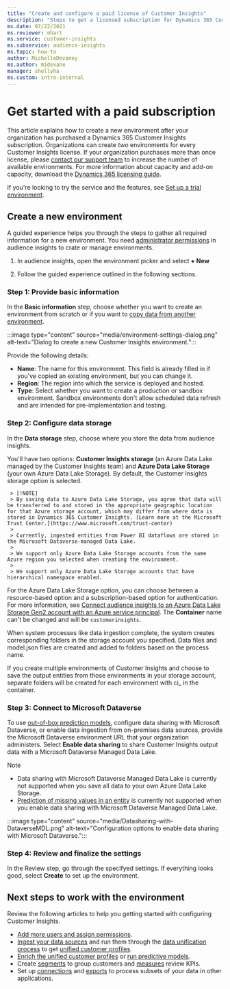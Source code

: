 ```yaml
---
title: "Create and configure a paid license of Customer Insights"
description: "Steps to get a licensed subscription for Dynamics 365 Customer Insights and configure it."
ms.date: 07/22/2021
ms.reviewer: mhart
ms.service: customer-insights
ms.subservice: audience-insights
ms.topic: how-to
author: MichelleDevaney
ms.author: midevane
manager: shellyha
ms.custom: intro-internal
---
```


# Get started with a paid subscription

This article explains how to create a new environment after your organization has purchased a Dynamics 365 Customer Insights subscription. 
Organizations can create *two* environments for every Customer Insights license. If your organization purchases more than once license, please [contact our support team](https://go.microsoft.com/fwlink/?linkid=2079641) to increase the number of available environments. For more information about capacity and add-on capacity, download the [Dynamics 365 licensing guide](https://go.microsoft.com/fwlink/?LinkId=866544).

If you're looking to try the service and the features, see [Set up a trial environment](get-started-trial.md).

## Create a new environment

A guided experience helps you through the steps to gather all required information for a new environment. You need [administrator permissions](permissions.md) in audience insights to crate or manage environments.

1. In audience insights, open the environment picker and select **+ New**

1. Follow the guided experience outlined in the following sections.

### Step 1: Provide basic information

In the **Basic information** step, choose whether you want to create an environment from scratch or if you want to [copy data from another environment](manage-environments.md#copy-the-environment-configuration).

   :::image type="content" source="media/environment-settings-dialog.png" alt-text="Dialog to create a new Customer Insights environment.":::

Provide the following details:
   - **Name**: The name for this environment. This field is already filled in if you've copied an existing environment, but you can change it.
   - **Region**: The region into which the service is deployed and hosted.
   - **Type**: Select whether you want to create a production or sandbox environment. Sandbox environments don't allow scheduled data refresh and are intended for pre-implementation and testing.

### Step 2: Configure data storage
   
In the **Data storage** step, choose where you store the data from audience insights.

   You'll have two options: **Customer Insights storage** (an Azure Data Lake managed by the Customer Insights team) and **Azure Data Lake Storage** (your own Azure Data Lake Storage). By default, the Customer Insights storage option is selected.

     > [!NOTE]
     > By saving data to Azure Data Lake Storage, you agree that data will be transferred to and stored in the appropriate geographic location for that Azure storage account, which may differ from where data is stored in Dynamics 365 Customer Insights. [Learn more at the Microsoft Trust Center.](https://www.microsoft.com/trust-center)
     >
     > Currently, ingested entities from Power BI dataflows are stored in the Microsoft Dataverse-managed Data Lake. 
     > 
     > We support only Azure Data Lake Storage accounts from the same Azure region you selected when creating the environment. 
     > 
     > We support only Azure Data Lake Storage accounts that have hierarchical namespace enabled.


For the Azure Data Lake Storage option, you can choose between a resource-based option and a subscription-based option for authentication. For more information, see [Connect audience insights to an Azure Data Lake Storage Gen2 account with an Azure service principal](connect-service-principal.md). The **Container** name can't be changed and will be `customerinsights`.

When system processes like data ingestion complete, the system creates corresponding folders in the storage account you specified. Data files and model.json files are created and added to folders based on the process name.

If you create multiple environments of Customer Insights and choose to save the output entities from those environments in your storage account, separate folders will be created for each environment with ci_<environmentid> in the container.

### Step 3: Connect to Microsoft Dataverse
   
To use [out-of-box prediction models](predictions-overview.md#out-of-box-models), configure data sharing with Microsoft Dataverse, or enable data ingestion from on-premises data sources, provide the Microsoft Dataverse environment URL that your organization administers. Select **Enable data sharing** to share Customer Insights output data with a Microsoft Dataverse Managed Data Lake.

   > [!NOTE]
   > - Data sharing with Microsoft Dataverse Managed Data Lake is currently not supported when you save all data to your own Azure Data Lake Storage.
   > - [Prediction of missing values in an entity](predictions.md) is currently not supported when you enable data sharing with Microsoft Dataverse Managed Data Lake.

:::image type="content" source="media/Datasharing-with-DataverseMDL.png" alt-text="Configuration options to enable data sharing with Microsoft Dataverse.":::

### Step 4: Review and finalize the settings

In the Review step, go through the specifyed settings. If everything looks good, select **Create** to set up the environment. 

## Next steps to work with the environment

Review the following articles to help you getting started with configuring Customer Insights. 

- [Add more users and assign permissions](permissions.md).
- [Ingest your data sources](data-sources.md) and run them through the [data unification process](data-unification.md) to get [unified customer profiles](customer-profiles.md).
- [Enrich the unified customer profiles](enrichment-hub.md) or [run predictive models](predictions-overview.md).
- Create [segments](segments.md) to group customers and [measures](measures.md) review KPIs.
- Set up [connections](connections.md) and [exports](export-destinations.md) to process subsets of your data in other applications.
